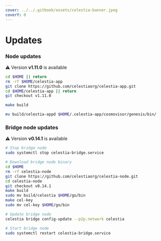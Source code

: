```yaml
---
cover: ../../.gitbook/assets/celestia-banner.jpeg
coverY: 0
---
```


# Updates

### Node updates
⚠️ Version **v1.11.0** is available

```bash
cd $HOME || return
rm -rf $HOME/celestia-app
git clone https://github.com/celestiaorg/celestia-app.git
cd $HOME/celestia-app || return
git checkout v1.11.0

make build

mv build/celestia-appd $HOME/.celestia-app/cosmovisor/genesis/bin/
```

### Bridge node updates

⚠️ Version **v0.14.1** is available

```bash
# Stop bridge node
sudo systemctl stop celestia-bridge.service

# Download bridge node binary
cd $HOME 
rm -rf celestia-node 
git clone https://github.com/celestiaorg/celestia-node.git 
cd celestia-node
git checkout v0.14.1
make build
sudo mv build/celestia $HOME/go/bin
make cel-key
sudo mv cel-key $HOME/go/bin

# Update bridge node
celestia bridge config-update --p2p.network celestia

# Start bridge node
sudo systemctl restart celestia-bridge.service
```